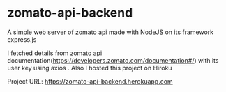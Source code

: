 # zomato-api-backend
A simple web server of zomato api made with NodeJS on its framework express.js

I fetched details from zomato api documentation(https://developers.zomato.com/documentation#/) with its user key using axios .
Also I hosted this project on Hiroku

Project URL: https://zomato-api-backend.herokuapp.com
